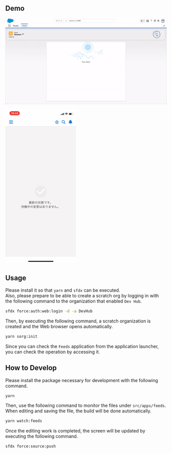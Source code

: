 ## Demo

![Demo](/documents/images/pc-demo.gif)

![Demo](/documents/images/mobile-demo.gif)

## Usage

Please install it so that `yarn` and `sfdx` can be executed.  
Also, please prepare to be able to create a scratch org by logging in with the following command to the organization that enabled `Dev Hub`.

```bash
sfdx force:auth:web:login -d -a DevHub
```

Then, by executing the following command, a scratch organization is created and the Web browser opens automatically.

```bash
yarn sorg:init
```

Since you can check the `Feeds` application from the application launcher, you can check the operation by accessing it.

## How to Develop

Please install the package necessary for development with the following command.

```bash
yarn
```

Then, use the following command to monitor the files under `src/apps/feeds`.
When editing and saving the file, the build will be done automatically.

```bash
yarn watch:feeds
```

Once the editing work is completed, the screen will be updated by executing the following command.

```
sfdx force:source:push
```
